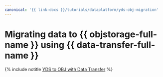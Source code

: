 ```yaml
---
canonical: '{{ link-docs }}/tutorials/dataplatform/yds-obj-migration'
---
```


# Migrating data to {{ objstorage-full-name }} using {{ data-transfer-full-name }}

{% include notitle [YDS to OBJ with Data Transfer](../../_tutorials/dataplatform/yds-obj-migration.md) %}
